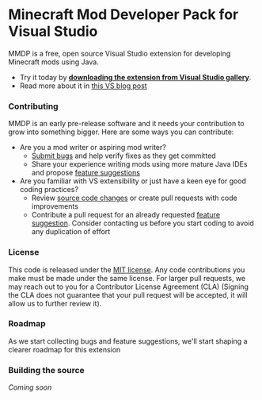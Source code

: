 # Minecraft Mod Developer Pack for Visual Studio
MMDP is a free, open source Visual Studio extension for developing Minecraft mods using Java.

* Try it today by [**downloading the extension from Visual Studio gallery**](http://aka.ms/vsminecraft).
* Read more about it in [this VS blog post](http://blogs.msdn.com/b/visualstudio/archive/2015/04/30/hello-minecraft-modders-visual-studio-loves-minecraft.aspx)

### Contributing 
MMDP is an early pre-release software and it needs your contribution to grow into something bigger. Here are some ways you can contribute:

* Are you a mod writer or aspiring mod writer? 
  * [Submit bugs](https://github.com/Microsoft/vsminecraft/issues) and help verify fixes as they get committed
  * Share your experience writing mods using more mature Java IDEs and propose [feature suggestions](https://github.com/Microsoft/vsminecraft/issues)
* Are you familiar with VS extensibility or just have a keen eye for good coding practices?
  * Review [source code changes](https://github.com/Microsoft/vsminecraft/pulls) or create pull requests with code improvements 
  * Contribute a pull request for an already requested [feature suggestion](https://github.com/Microsoft/vsminecraft/labels/enhancement). Consider contacting us before you start coding to avoid any duplication of effort

### License
This code is released under the [MIT license](https://github.com/Microsoft/vsminecraft/blob/master/LICENSE). Any code contributions you make must be made under the same license. For larger pull requests, we may reach out to you for a Contributor License Agreement (CLA) (Signing the CLA does not guarantee that your pull request will be accepted, it will allow us to further review it).

### Roadmap
As we start collecting bugs and feature suggestions, we'll start shaping a clearer roadmap for this extension

### Building the source
_Coming soon_
